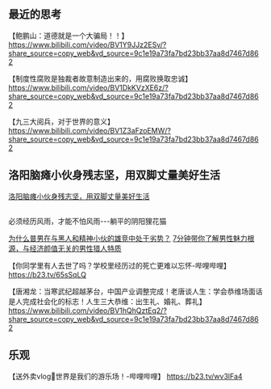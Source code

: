 
## 最近的思考

【鲍鹏山：道德就是一个大骗局！！】 https://www.bilibili.com/video/BV1Y9JJz2ESv/?share_source=copy_web&vd_source=9c1e19a73fa7bd23bb37aa8d7467d862

【制度性腐败是独裁者故意制造出来的，用腐败换取忠诚】 https://www.bilibili.com/video/BV1DkKVzXE6z/?share_source=copy_web&vd_source=9c1e19a73fa7bd23bb37aa8d7467d862

【九三大阅兵，对于世界的意义】 https://www.bilibili.com/video/BV1Z3aFzoEMW/?share_source=copy_web&vd_source=9c1e19a73fa7bd23bb37aa8d7467d862



## 洛阳脑瘫小伙身残志坚，用双脚丈量美好生活
[洛阳脑瘫小伙身残志坚，用双脚丈量美好生活](https://b23.tv/j5HcNp7)

## 
必须经历风雨，才能不怕风雨---躺平的阴阳狸花猫

[为什么普男在与黑人和精神小伙的雄竞中处于劣势？](https://b23.tv/2EWG1XA)
[7分钟带你了解男性魅力根源，与经济颜值无关的男性猎人特质](https://b23.tv/LevHJbb)

【你同学里有人去世了吗？学校里经历过的死亡更难以忘怀-哔哩哔哩】 https://b23.tv/65sSqLQ

【唐湘龙：当寒武纪超越茅台，中国产业调整完成！老唐谈人生：学会恭维场面话是人完成社会化的标志！人生三大恭维：出生礼、婚礼、葬礼】 https://www.bilibili.com/video/BV1hQhQztEq2/?share_source=copy_web&vd_source=9c1e19a73fa7bd23bb37aa8d7467d862


## 乐观
【送外卖vlog🥡世界是我们的游乐场！-哔哩哔哩】 https://b23.tv/wv3lFa4
